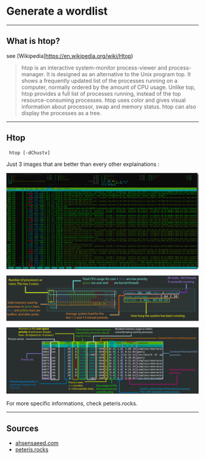 # Generate a wordlist

----
## What is htop?
see [Wikipedia]https://en.wikipedia.org/wiki/Htop)

> htop is an interactive system-monitor process-viewer and process-manager. It is designed as an alternative to the Unix program top. It shows a frequently updated list of the processes running on a computer, normally ordered by the amount of CPU usage. Unlike top, htop provides a full list of processes running, instead of the top resource-consuming processes. htop uses color and gives visual information about processor, swap and memory status. htop can also display the processes as a tree.

----
## Htop

     htop [-dChustv]

Just 3 images that are better than every other explainations :

![htop](./assets/images/htop.jpg)

![htop-top](./assets/images/htop-top.png)

![htop-bottom](./assets/images/htop-bottom.png)

For more specific informations, check peteris.rocks.

----
## Sources
* [ahsensaeed.com](https://ahsensaeed.com/linux-htop-explained-visually/)
* [peteris.rocks](https://peteris.rocks/blog/htop/)
